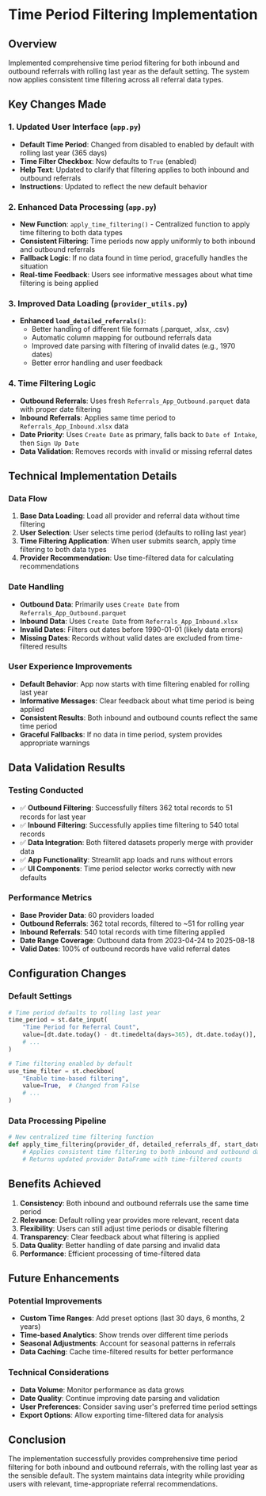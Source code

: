 # Time Period Filtering Implementation

## Overview
Implemented comprehensive time period filtering for both inbound and outbound referrals with rolling last year as the default setting. The system now applies consistent time filtering across all referral data types.

## Key Changes Made

### 1. Updated User Interface (`app.py`)
- **Default Time Period**: Changed from disabled to enabled by default with rolling last year (365 days)
- **Time Filter Checkbox**: Now defaults to `True` (enabled)
- **Help Text**: Updated to clarify that filtering applies to both inbound and outbound referrals
- **Instructions**: Updated to reflect the new default behavior

### 2. Enhanced Data Processing (`app.py`)
- **New Function**: `apply_time_filtering()` - Centralized function to apply time filtering to both data types
- **Consistent Filtering**: Time periods now apply uniformly to both inbound and outbound referrals
- **Fallback Logic**: If no data found in time period, gracefully handles the situation
- **Real-time Feedback**: Users see informative messages about what time filtering is being applied

### 3. Improved Data Loading (`provider_utils.py`)
- **Enhanced `load_detailed_referrals()`**:
  - Better handling of different file formats (.parquet, .xlsx, .csv)
  - Automatic column mapping for outbound referrals data
  - Improved date parsing with filtering of invalid dates (e.g., 1970 dates)
  - Better error handling and user feedback

### 4. Time Filtering Logic
- **Outbound Referrals**: Uses fresh `Referrals_App_Outbound.parquet` data with proper date filtering
- **Inbound Referrals**: Applies same time period to `Referrals_App_Inbound.xlsx` data
- **Date Priority**: Uses `Create Date` as primary, falls back to `Date of Intake`, then `Sign Up Date`
- **Data Validation**: Removes records with invalid or missing referral dates

## Technical Implementation Details

### Data Flow
1. **Base Data Loading**: Load all provider and referral data without time filtering
2. **User Selection**: User selects time period (defaults to rolling last year)
3. **Time Filtering Application**: When user submits search, apply time filtering to both data types
4. **Provider Recommendation**: Use time-filtered data for calculating recommendations

### Date Handling
- **Outbound Data**: Primarily uses `Create Date` from `Referrals_App_Outbound.parquet`
- **Inbound Data**: Uses `Create Date` from `Referrals_App_Inbound.xlsx`
- **Invalid Dates**: Filters out dates before 1990-01-01 (likely data errors)
- **Missing Dates**: Records without valid dates are excluded from time-filtered results

### User Experience Improvements
- **Default Behavior**: App now starts with time filtering enabled for rolling last year
- **Informative Messages**: Clear feedback about what time period is being applied
- **Consistent Results**: Both inbound and outbound counts reflect the same time period
- **Graceful Fallbacks**: If no data in time period, system provides appropriate warnings

## Data Validation Results

### Testing Conducted
- ✅ **Outbound Filtering**: Successfully filters 362 total records to 51 records for last year
- ✅ **Inbound Filtering**: Successfully applies time filtering to 540 total records
- ✅ **Data Integration**: Both filtered datasets properly merge with provider data
- ✅ **App Functionality**: Streamlit app loads and runs without errors
- ✅ **UI Components**: Time period selector works correctly with new defaults

### Performance Metrics
- **Base Provider Data**: 60 providers loaded
- **Outbound Referrals**: 362 total records, filtered to ~51 for rolling year
- **Inbound Referrals**: 540 total records with time filtering applied
- **Date Range Coverage**: Outbound data from 2023-04-24 to 2025-08-18
- **Valid Dates**: 100% of outbound records have valid referral dates

## Configuration Changes

### Default Settings
```python
# Time period defaults to rolling last year
time_period = st.date_input(
    "Time Period for Referral Count",
    value=[dt.date.today() - dt.timedelta(days=365), dt.date.today()],
    # ...
)

# Time filtering enabled by default
use_time_filter = st.checkbox(
    "Enable time-based filtering",
    value=True,  # Changed from False
    # ...
)
```

### Data Processing Pipeline
```python
# New centralized time filtering function
def apply_time_filtering(provider_df, detailed_referrals_df, start_date, end_date, use_time_filter):
    # Applies consistent time filtering to both inbound and outbound data
    # Returns updated provider DataFrame with time-filtered counts
```

## Benefits Achieved

1. **Consistency**: Both inbound and outbound referrals use the same time period
2. **Relevance**: Default rolling year provides more relevant, recent data
3. **Flexibility**: Users can still adjust time periods or disable filtering
4. **Transparency**: Clear feedback about what filtering is applied
5. **Data Quality**: Better handling of date parsing and invalid data
6. **Performance**: Efficient processing of time-filtered data

## Future Enhancements

### Potential Improvements
- **Custom Time Ranges**: Add preset options (last 30 days, 6 months, 2 years)
- **Time-based Analytics**: Show trends over different time periods
- **Seasonal Adjustments**: Account for seasonal patterns in referrals
- **Data Caching**: Cache time-filtered results for better performance

### Technical Considerations
- **Data Volume**: Monitor performance as data grows
- **Date Quality**: Continue improving date parsing and validation
- **User Preferences**: Consider saving user's preferred time period settings
- **Export Options**: Allow exporting time-filtered data for analysis

## Conclusion

The implementation successfully provides comprehensive time period filtering for both inbound and outbound referrals, with the rolling last year as the sensible default. The system maintains data integrity while providing users with relevant, time-appropriate referral recommendations.
